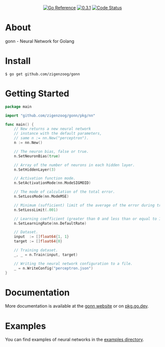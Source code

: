 <div style="text-align: center">
  <a href="https://pkg.go.dev/github.com/zigenzoog/gonn"><img src="https://pkg.go.dev/badge/github.com/zigenzoog/gonn.svg" alt="Go Reference"></a>
  <a href="https://github.com/zigenzoog/gonn/releases/tag/v0.3.1" title="0.3.1" rel="nofollow"><img src="https://img.shields.io/badge/version-0.3.1-blue.svg?style=flat" alt="0.3.1"></a>
  <a href="https://goreportcard.com/report/github.com/zigenzoog/gonn"><img src="https://goreportcard.com/badge/github.com/zigenzoog/gonn" alt="Code Status" /></a>
</div>

# About
gonn - Neural Network for Golang

# Install

    $ go get github.com/zigenzoog/gonn

# Getting Started

```go
package main

import "github.com/zigenzoog/gonn/pkg/nn"

func main() {
	// New returns a new neural network
	// instance with the default parameters,
	// same n := nn.New("perceptron").
	n := nn.New()

	// The neuron bias, false or true.
	n.SetNeuronBias(true)    

	// Array of the number of neurons in each hidden layer.
	n.SetHiddenLayer(3)           

	// Activation function mode.
	n.SetActivationMode(nn.ModeSIGMOID)

	// The mode of calculation of the total error.
	n.SetLossMode(nn.ModeMSE)

	// Minimum (sufficient) limit of the average of the error during training.
	n.SetLossLimit(.001)

	// Learning coefficient (greater than 0 and less than or equal to 1).
	n.SetLearningRate(nn.DefaultRate)

	// Dataset.
	input  := []float64{1, 1}
	target := []float64{0}

	// Training dataset.
	_, _ = n.Train(input, target)

	// Writing the neural network configuration to a file.
	_ = n.WriteConfig("perceptron.json")
}
```

# Documentation
More documentation is available at the [gonn website](https://zigenzoog.github.io/gonn/) or on [pkg.go.dev](https://pkg.go.dev/github.com/zigenzoog/gonn).

# Examples
You can find examples of neural networks in the [examples directory](https://github.com/zigenzoog/gonn/tree/master/examples/).
